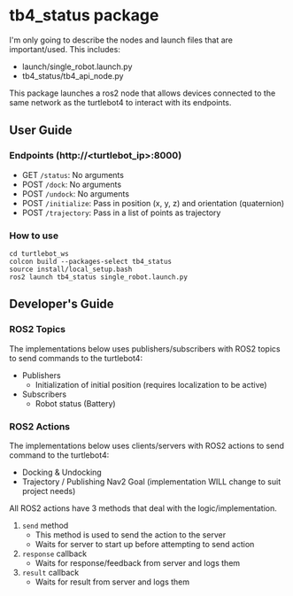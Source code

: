 # tb4_status package
I'm only going to describe the nodes and launch files that are important/used. This includes:
- launch/single_robot.launch.py
- tb4_status/tb4_api_node.py

This package launches a ros2 node that allows devices connected to the same network as the turtlebot4 to interact with its endpoints.

## User Guide
### Endpoints (http://<turtlebot_ip>:8000) 
- GET `/status`: No arguments
- POST `/dock`: No arguments
- POST `/undock`: No arguments
- POST `/initialize`: Pass in position (x, y, z) and orientation (quaternion)
- POST `/trajectory`: Pass in a list of points as trajectory

### How to use
```
cd turtlebot_ws
colcon build --packages-select tb4_status
source install/local_setup.bash
ros2 launch tb4_status single_robot.launch.py
```

## Developer's Guide
### ROS2 Topics
The implementations below uses publishers/subscribers with ROS2 topics to send commands to the turtlebot4:
- Publishers
    - Initialization of initial position (requires localization to be active)
- Subscribers
    - Robot status (Battery)



### ROS2 Actions
The implementations below uses clients/servers with ROS2 actions to send command to the turtlebot4:
- Docking & Undocking
- Trajectory / Publishing Nav2 Goal (implementation WILL change to suit project needs)

All ROS2 actions have 3 methods that deal with the logic/implementation.
1. `send` method
    * This method is used to send the action to the server
    * Waits for server to start up before attempting to send action
2. `response` callback
    * Waits for response/feedback from server and logs them
3. `result` callback
    * Waits for result from server and logs them
